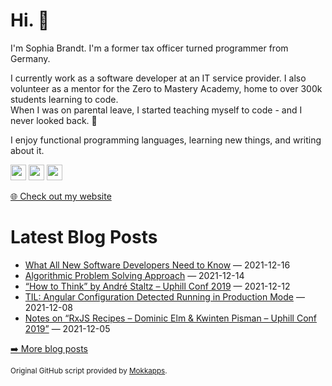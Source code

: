 <h1>Hi. 👋</h1>
<p>I'm Sophia Brandt. I'm a former tax officer turned programmer from Germany.</p>
<p>I currently work as a software developer at an IT service provider. I also volunteer as a mentor for the Zero to Mastery Academy, home to over 300k students learning to code.<br>
When I was on parental leave, I started teaching myself to code - and I never looked back. 💜</p>
<p>I enjoy functional programming languages, learning new things, and writing about it.</p>
<p><a href="https://www.twitter.com/hisophiabrandt"><img src="https://img.shields.io/badge/twitter-%231DA1F2.svg?&style=for-the-badge&logo=twitter&logoColor=white" height=25></a> <a href="https://www.linkedin.com/in/sophiabrandt"><img src="https://img.shields.io/badge/linkedin-%230077B5.svg?&style=for-the-badge&logo=linkedin&logoColor=white" height=25></a> <a href="https://dev.to/sophiabrandt"><img src="https://img.shields.io/badge/DEV.TO-%230A0A0A.svg?&style=for-the-badge&logo=dev-dot-to&logoColor=white" height=25></a></p>
<p><a href="https://www.sophiabrandt.com">🌐 Check out my website</a></p>
<h1>Latest Blog Posts</h1>
  <ul>
    <li><a href=https://www.rockyourcode.com/what-all-new-software-developers-need-to-know/>What All New Software Developers Need to Know</a> — 2021-12-16</li><li><a href=https://www.rockyourcode.com/algorithmic-problem-solving-approach/>Algorithmic Problem Solving Approach</a> — 2021-12-14</li><li><a href=https://www.rockyourcode.com/how-to-think-by-andre-staltz-uphill-conf-2019/>“How to Think” by André Staltz – Uphill Conf 2019</a> — 2021-12-12</li><li><a href=https://www.rockyourcode.com/til-angular-configuration-detected-running-in-production-mode/>TIL: Angular Configuration Detected Running in Production Mode</a> — 2021-12-08</li><li><a href=https://www.rockyourcode.com/notes-on-rxjs-recipes-from-uphill-conf-2019/>Notes on “RxJS Recipes – Dominic Elm & Kwinten Pisman – Uphill Conf 2019”</a> — 2021-12-05</li>
  </ul>
<p><a href="https://www.rockyourcode.com">➡️ More blog posts</a></p>
<p><small>Original GitHub script provided by <a href="https://github.com/Mokkapps">Mokkapps</a>.</small></p>
